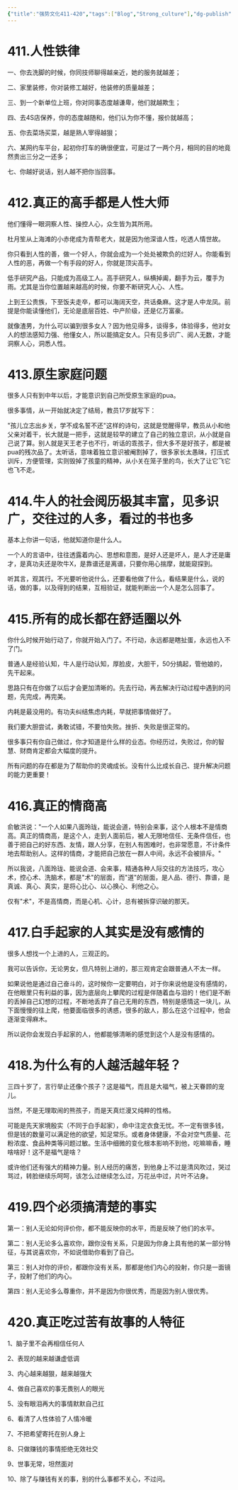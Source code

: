 ```yaml
---
{"title":"强势文化411-420","tags":["Blog","Strong_culture"],"dg-publish":true,"dg-note-icon":5,"permalink":"/🌓Interest_兴趣/Exalt/强势文化/42强势文化411-420/","dgPassFrontmatter":true,"noteIcon":5,"created":"2024-09-19T11:02:46.168+08:00","updated":"2024-09-19T12:51:14.362+08:00"}
---
```


# 411.人性铁律

一、你去洗脚的时候，你同技师聊得越亲近，她的服务就越差；

二、家里装修，你对装修工越好，他装修的质量越差；

三、到一个新单位上班，你对同事态度越谦卑，他们就越欺生；

四、去4S店保养，你的态度越随和，他们认为你不懂，报价就越高；

五、你去菜场买菜，越是熟人宰得越狠；

六、某网约车平台，起初你打车的确很便宜，可是过了一两个月，相同的目的地竟然贵出三分之一还多；

七、你越好说话，别人越不把你当回事。

# 412.真正的高手都是人性大师

他们懂得一眼洞察人性、操控人心，众生皆为其所用。

杜月笙从上海滩的小赤佬成为青帮老大，就是因为他深谙人性，吃透人情世故。

你只看到人性的善，做一个好人，你就会成为一个处处被欺负的烂好人。你能看到人性的恶，再做一个有手段的好人，你就是顶尖高手。

低手研究产品，只能成为高级工人。高手研究人，纵横掉阖，翻手为云，覆手为雨。尤其是当你位置越来越高的时候，你要不断研究人心、人性。

上到王公贵族，下至饭夫走卒，都可以海阔天空，共话桑麻。这才是人中龙凤。前提是你能读懂他们，无论是底层百姓、中产阶级，还是亿万富豪。

就像渣男，为什么可以骗到很多女人？因为他见得多，谈得多，体验得多，他对女人的想法感知力强、他懂女人，所以能搞定女人。只有见多识广、阅人无数，才能洞察人心，洞悉人性。

# 413.原生家庭问题

很多人只有到中年以后，才能意识到自己所受原生家庭的pua。

很多事情，从一开始就决定了结局，教员17岁就写下：

"孩儿立志出乡关，学不成名誓不还"这样的诗句，这就是觉醒得早，教员从小和他父亲对着干，长大就是一把手，这就是较早的建立了自己的独立意识，从小就是自己说了算。别人就是天王老子也不行，听话的乖孩子，但大多不是好孩子，都是被pua的残次品了。太听话，意味着独立意识被阉割掉了，很多家长太愚昧，打压式训斥，方便管理，实则毁掉了孩童的精神，从小关在笼子里的鸟，长大了让它飞它也飞不走。

# 414.牛人的社会阅历极其丰富，见多识广，交往过的人多，看过的书也多

基本上你讲一句话，他就知道你是什么人。

一个人的言语中，往往透露着内心、思想和意图，是好人还是坏人，是人才还是庸才，是真功夫还是吹牛X，是靠谱还是离谱，只要你用心揣摩，就能窥探到。

听其言，观其行。不光要听他说什么，还要看他做了什么，看结果是什么，说的话，做的事，以及得到的结果，互相验证，就能判断出一个人是怎么回事了。

# 415.所有的成长都在舒适圈以外

你什么时候开始行动了，你就开始入门了。不行动，永远都是瞎扯蛋，永远也入不了门。

普通人是经验认知，牛人是行动认知，厚脸皮，大胆干，50分搞起，管他娘的，先干起来。

思路只有在你做了以后才会更加清晰的。先去行动，再去解决行动过程中遇到的问题，先完成，再完美。

内耗是最没用的。有功夫纠结焦虑内耗，早就把事情做好了。

我们要大胆尝试，勇敢试错，不要怕失败。挫折、失败是很正常的。

很多事只有你自己做过，你才知道是什么样的业态。你经历过，失败过，你的智慧、财商肯定都会大幅度的提升。

所有问题的存在都是为了帮助你的灵魂成长。没有什么比成长自己、提升解决问题的能力更重要！

# 416.真正的情商高

俞敏洪说："一个人如果八面玲珑，能说会道，特别会来事，这个人根本不是情商高。真正的情商高，是这个人，走到人面前后，被人无限地信任、无条件信任，也善于把自己的好东西、友情，跟人分享，在别人有困难时，也非常愿意，不计条件地去帮助别人。这样的情商，才能把自己放在一群人中间，永远不会被排斥。"

所以我说，八面玲珑、能说会道、会来事，精通各种人际交往的方法技巧，攻心术，控心术、洗脑术，都是"术"的层面，而"道"的层面，是人品、德行、靠谱，是真诚、真心、真实，是将心比心、以心换心、利他之心。

仅有"术"，不是高情商，而是心机、心计，总有被拆穿识破的那天。

# 417.白手起家的人其实是没有感情的

很多人想找一个上进的人，三观正的。

我可以告诉你，无论男女，但凡特别上进的，那三观肯定会跟普通人不太一样。

如果说他是通过自己奋斗的，这时候你一定要明白，对于你来说他是没有感情的，在他眼里只有利益的事，因为底层向上攀爬的过程是伴随着血与泪的！他们是不断的丢掉自己幻想的过程，不断地丢弃了自己无用的东西，特别是感情这一块儿，从下面慢慢的往上爬，他要面临很多的诱惑，很多的敌人，那么在这个过程中，他会逐渐变得麻木。

所以说你会发现白手起家的人，他都能够清晰的感觉到这个人是没有感情的。

# 418.为什么有的人越活越年轻？

三四十岁了，言行举止还像个孩子？这是福气，而且是大福气，被上天眷顾的宠儿。

当然，不是无理取闹的熊孩子，而是天真烂漫又纯粹的性格。

可能是先天家境殷实（不同于白手起家），命中注定衣食无忧。不一定有很多钱，但是钱的数量可以满足他的欲望，知足常乐。或者身体健康，不会对空气质量、花粉浓度、食品种类等问题过敏。生活中细微的变化根本影响不到他，吃嘛嘛香，睡啥啥好！这不是福气是啥？

或许他们还有强大的精神力量。别人经历的痛苦，到他身上不过是清风吹过，哭过骂过，转脸继续乐呵呵，该怎么过继续怎么过，万花丛中过，片叶不沾身。

# 419.四个必须搞清楚的事实

第一：别人无论如何评价你，都不能反映你的水平，而是反映了他们的水平。

第二：别人无论多么喜欢你，跟你没有关系，只是因为你身上具有他的某一部分特征，与其说喜欢你，不如说借助你看到了自己。

第三：别人对你的评价，都跟你没有关系，那都是他们内心的投射，你只是一面镜子，投射了他们的内心。

第四：别人无论多么尊重你，并不是因为你很优秀，而是因为别人很优秀。

# 420.真正吃过苦有故事的人特征

1、脑子里不会再相信任何人

2、表现的越来越谦虚低调

3、内心越来越狠，越来越强大

4、做自己喜欢的事无畏别人的眼光

5、没有眼泪再大的事情默默自己扛

6、看清了人性体验了人情冷暖

7、不把希望寄托在别人身上

8、只做赚钱的事情拒绝无效社交

9、世事无常，坦然面对

10、除了与赚钱有关的事，别的什么事都不关心，不过问。